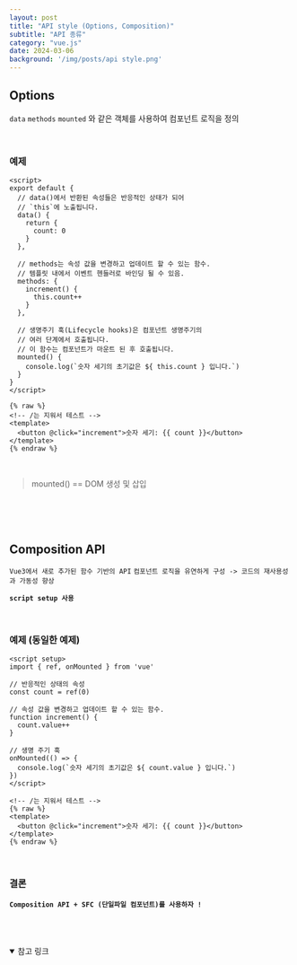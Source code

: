 ```yaml
---
layout: post
title: "API style (Options, Composition)"
subtitle: "API 종류"
category: "vue.js"
date: 2024-03-06
background: '/img/posts/api style.png'
---
```



## Options

`data` `methods` `mounted` 와 같은 객체를 사용하여 컴포넌트 로직을 정의

<br>

### 예제

```vue
<script>
export default {
  // data()에서 반환된 속성들은 반응적인 상태가 되어
  // `this`에 노출됩니다.
  data() {
    return {
      count: 0
    }
  },

  // methods는 속성 값을 변경하고 업데이트 할 수 있는 함수.
  // 템플릿 내에서 이벤트 헨들러로 바인딩 될 수 있음.
  methods: {
    increment() {
      this.count++
    }
  },

  // 생명주기 훅(Lifecycle hooks)은 컴포넌트 생명주기의
  // 여러 단계에서 호출됩니다.
  // 이 함수는 컴포넌트가 마운트 된 후 호출됩니다.
  mounted() {
    console.log(`숫자 세기의 초기값은 ${ this.count } 입니다.`)
  }
}
</script>

{% raw %}
<!-- /는 지워서 테스트 -->
<template>
  <button @click="increment">숫자 세기: {{ count }}</button>
</template>
{% endraw %}

```

<br>

> mounted() == DOM 생성 및 삽입

<br>
<br>
<br>

## Composition API

`Vue3에서 새로 추가된 함수 기반의 API` `컴포넌트 로직을 유연하게 구성 -> 코드의 재사용성과 가동성 향상`

**`script setup 사용`**

<br>

### 예제 (동일한 예제)

```vue
<script setup>
import { ref, onMounted } from 'vue'

// 반응적인 상태의 속성
const count = ref(0)

// 속성 값을 변경하고 업데이트 할 수 있는 함수.
function increment() {
  count.value++
}

// 생명 주기 훅
onMounted(() => {
  console.log(`숫자 세기의 초기값은 ${ count.value } 입니다.`)
})
</script>

<!-- /는 지워서 테스트 -->
{% raw %}
<template>
  <button @click="increment">숫자 세기: {{ count }}</button>
</template>
{% endraw %}
```

<br>

### 결론

**`Composition API + SFC (단일파일 컴포넌트)를 사용하자 !`**


<br>
<br>
<br>

<details open="open">
<summary>참고 링크</summary>
<div markdown="1">
<https://v3-docs.vuejs-korea.org/>
<div>
